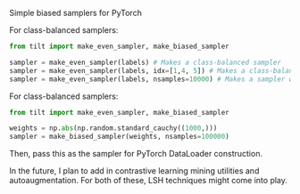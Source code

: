 Simple biased samplers for PyTorch


For class-balanced samplers:
```python
from tilt import make_even_sampler, make_biased_sampler

sampler = make_even_sampler(labels) # Makes a class-balanced sampler
sampler = make_even_sampler(labels, idx=[1,4, 5]) # Makes a class-balanced sampler over the points 1, 4, 5
sampler = make_even_sampler(labels, nsamples=10000) # Makes a sampler with 10,000 samples
```
For class-balanced samplers:
```python
from tilt import make_even_sampler, make_biased_sampler

weights = np.abs(np.random.standard_cauchy((1000,)))
sampler = make_biased_sampler(weights, nsamples=100000)
```

Then, pass this as the sampler for PyTorch DataLoader construction.

In the future, I plan to add in contrastive learning mining utilities and autoaugmentation. For both of these, LSH techniques might come into play.
